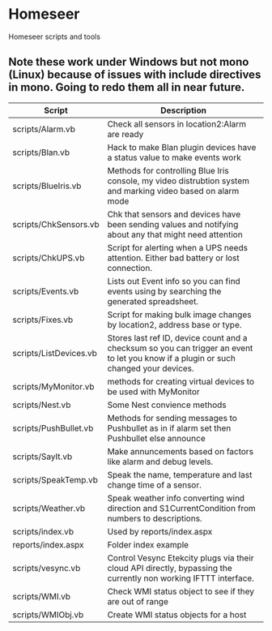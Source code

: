 # Homeseer
Homeseer scripts and tools<br>

## Note these work under Windows but not mono (Linux) because of issues with include directives in mono. Going to redo them all in near future.

Script | Description
---- | ----
scripts/Alarm.vb | Check all sensors in location2:Alarm are ready|
scripts/Blan.vb|Hack to make Blan plugin devices have a status value to make events work
scripts/BlueIris.vb|Methods for controlling Blue Iris console, my video distrubtion system and marking video based on alarm mode
scripts/ChkSensors.vb|Chk that sensors and devices have been sending values and notifying about any that might need attention
scripts/ChkUPS.vb|Script for alerting when a UPS needs attention. Either bad battery or lost connection.
scripts/Events.vb|Lists out Event info so you can find events using by searching the generated spreadsheet.
scripts/Fixes.vb|Script for making bulk image changes by location2, address base or type.
scripts/ListDevices.vb|Stores last ref ID, device count and a checksum so you can trigger an event to let you know if a plugin or such changed your devices.
scripts/MyMonitor.vb|methods for creating virtual devices to be used with MyMonitor
scripts/Nest.vb|Some Nest convience methods
scripts/PushBullet.vb|Methods for sending messages to Pushbullet as in if alarm set then Pushbullet else announce
scripts/SayIt.vb|Make annuncements based on factors like alarm and debug levels.
scripts/SpeakTemp.vb|Speak the name, temperature and last change time of a sensor.
scripts/Weather.vb|Speak weather info converting wind direction and S1CurrentCondition from numbers to descriptions.
scripts/index.vb|Used by reports/index.aspx
reports/index.aspx|Folder index example
scripts/vesync.vb|Control Vesync Etekcity plugs via their cloud API directly, bypassing the currently non working IFTTT interface.
scripts/WMI.vb|Check WMI status object to see if they are out of range
scripts/WMIObj.vb|Create WMI status objects for a host
